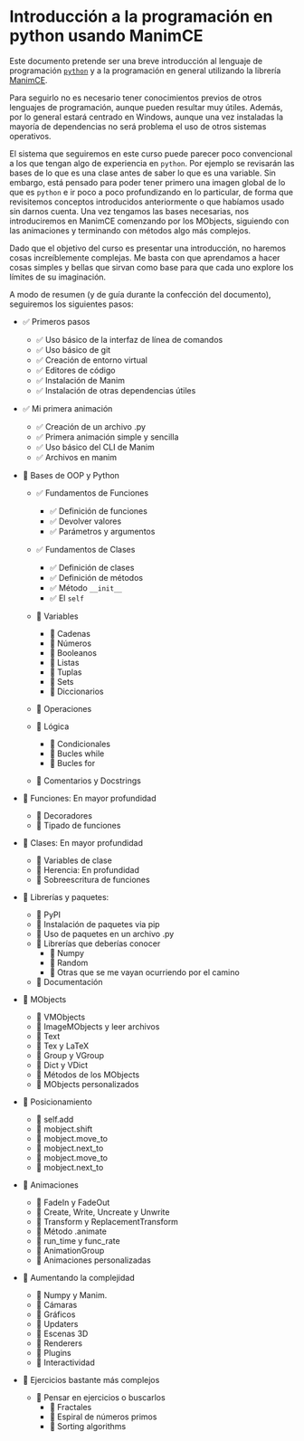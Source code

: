 # Introducción a la programación en python usando ManimCE

Este documento pretende ser una breve introducción al lenguaje de programación [`python`](https://www.python.org/) y a la programación en general utilizando la librería [ManimCE](https://www.manim.community/).

Para seguirlo no es necesario tener conocimientos previos de otros lenguajes de programación, aunque pueden resultar muy útiles. Además, por lo general estará centrado en Windows, aunque una vez instaladas la mayoría de dependencias no será problema el uso de otros sistemas operativos.

El sistema que seguiremos en este curso puede parecer poco convencional a los que tengan algo de experiencia en `python`. Por ejemplo se revisarán las bases de lo que es una clase antes de saber lo que es una variable. Sin embargo, está pensado para poder tener primero una imagen global de lo que es `python` e ir poco a poco profundizando en lo particular, de forma que revisitemos conceptos introducidos anteriormente o que habíamos usado sin darnos cuenta. Una vez tengamos las bases necesarias, nos introduciremos en ManimCE comenzando por los MObjects, siguiendo con las animaciones y terminando con métodos algo más complejos.

Dado que el objetivo del curso es presentar una introducción, no haremos cosas increíblemente complejas. Me basta con que aprendamos a hacer cosas simples y bellas que sirvan como base para que cada uno explore los límites de su imaginación.

A modo de resumen (y de guía durante la confección del documento), seguiremos los siguientes pasos:

- ✅ Primeros pasos
  - ✅ Uso básico de la interfaz de línea de comandos
  - ✅ Uso básico de git
  - ✅ Creación de entorno virtual
  - ✅ Editores de código
  - ✅ Instalación de Manim
  - ✅ Instalación de otras dependencias útiles

- ✅ Mi primera animación
  - ✅ Creación de un archivo .py
  - ✅ Primera animación simple y sencilla
  - ✅ Uso básico del CLI de Manim
  - ✅ Archivos en manim

- 🔲 Bases de OOP y Python
  - ✅ Fundamentos de Funciones
    - ✅ Definición de funciones
    - ✅ Devolver valores
    - ✅ Parámetros y argumentos

  - ✅ Fundamentos de Clases
    - ✅ Definición de clases
    - ✅ Definición de métodos
    - ✅ Método `__init__`
    - ✅ El `self`
  
  - 🔲 Variables
    - 🔲 Cadenas
    - 🔲 Números
    - 🔲 Booleanos
    - 🔲 Listas
    - 🔲 Tuplas
    - 🔲 Sets
    - 🔲 Diccionarios
  - 🔲 Operaciones
  - 🔲 Lógica
    - 🔲 Condicionales
    - 🔲 Bucles while
    - 🔲 Bucles for
  - 🔲 Comentarios y Docstrings
- 🔲 Funciones: En mayor profundidad
  - 🔲 Decoradores
  - 🔲 Tipado de funciones

- 🔲 Clases: En mayor profundidad
  - 🔲 Variables de clase
  - 🔲 Herencia: En profundidad
  - 🔲 Sobreescritura de funciones

- 🔲 Librerías y paquetes:
  - 🔲 PyPI
  - 🔲 Instalación de paquetes via pip
  - 🔲 Uso de paquetes en un archivo .py
  - 🔲 Librerías que deberías conocer
    - 🔲 Numpy
    - 🔲 Random
    - 🔲 Otras que se me vayan ocurriendo por el camino
  - 🔲 Documentación
  
- 🔲 MObjects
  - 🔲 VMObjects
  - 🔲 ImageMObjects y leer archivos
  - 🔲 Text
  - 🔲 Tex y LaTeX
  - 🔲 Group y VGroup
  - 🔲 Dict y VDict
  - 🔲 Métodos de los MObjects
  - 🔲 MObjects personalizados

- 🔲 Posicionamiento
  - 🔲 self.add
  - 🔲 mobject.shift
  - 🔲 mobject.move_to
  - 🔲 mobject.next_to
  - 🔲 mobject.move_to
  - 🔲 mobject.next_to

- 🔲 Animaciones

  - 🔲 FadeIn y FadeOut
  - 🔲 Create, Write, Uncreate y Unwrite
  - 🔲 Transform y ReplacementTransform
  - 🔲 Método .animate
  - 🔲 run_time y func_rate
  - 🔲 AnimationGroup
  - 🔲 Animaciones personalizadas

- 🔲 Aumentando la complejidad

  - 🔲 Numpy y Manim.
  - 🔲 Cámaras
  - 🔲 Gráficos
  - 🔲 Updaters
  - 🔲 Escenas 3D
  - 🔲 Renderers
  - 🔲 Plugins
  - 🔲 Interactividad

- 🔲 Ejercicios bastante más complejos

  - 🔲 Pensar en ejercicios o buscarlos
    - 🔲 Fractales
    - 🔲 Espiral de números primos
    - 🔲 Sorting algorithms
